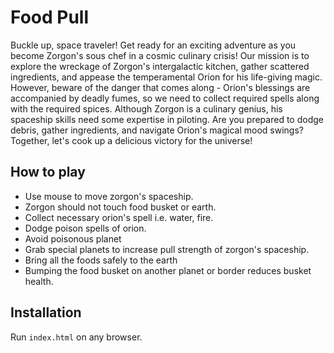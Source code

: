 # Food Pull
Buckle up, space traveler! Get ready for an exciting adventure as you become Zorgon's sous chef in a cosmic culinary crisis! Our mission is to explore the wreckage of Zorgon's intergalactic kitchen, gather scattered ingredients, and appease the temperamental Orion for his life-giving magic. However, beware of the danger that comes along - Orion's blessings are accompanied by deadly fumes, so we need to collect required spells along with the required spices. Although Zorgon is a culinary genius, his spaceship skills need some expertise in piloting. 
Are you prepared to dodge debris, gather ingredients, and navigate Orion's magical mood swings? Together, let's cook up a delicious victory for the universe!

## How to play
- Use mouse to move zorgon's spaceship.
- Zorgon should not touch food busket or earth.
- Collect necessary orion's spell i.e. water, fire.
- Dodge poison spells of orion.
- Avoid poisonous planet
- Grab special planets to increase pull strength of zorgon's spaceship.
- Bring all the foods safely to the earth
- Bumping the food busket on another planet or border reduces busket health.

## Installation
Run `index.html` on any browser.
